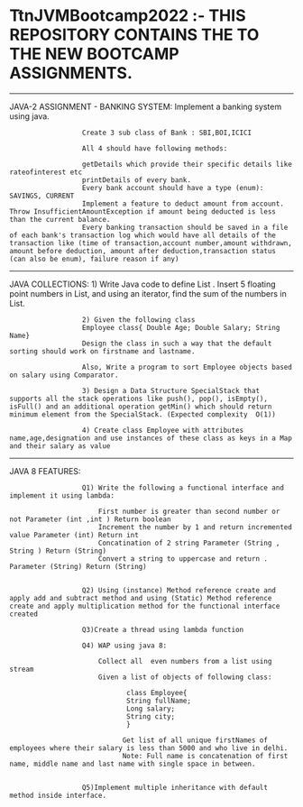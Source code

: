 # TtnJVMBootcamp2022 :- THIS REPOSITORY CONTAINS THE TO THE NEW BOOTCAMP ASSIGNMENTS.
---------------------------------------------------------------------------------------
  
 JAVA-2 ASSIGNMENT - BANKING SYSTEM:
                      Implement a banking system using java.

                      Create 3 sub class of Bank : SBI,BOI,ICICI

                      All 4 should have following methods:

                      getDetails which provide their specific details like rateofinterest etc
                      printDetails of every bank.
                      Every bank account should have a type (enum): SAVINGS, CURRENT
                      Implement a feature to deduct amount from account. Throw InsufficientAmountException if amount being deducted is less than the current balance.
                      Every banking transaction should be saved in a file of each bank's transaction log which would have all details of the transaction like (time of transaction,account number,amount withdrawn, amount before deduction, amount after deduction,transaction status (can also be enum), failure reason if any)

---------------------------------------------------------------------------------------

JAVA COLLECTIONS:
                      1) Write Java code to define List . Insert 5 floating point numbers in List, and using an iterator, find the sum of the numbers in List.

                      2) Given the following class
                      Employee class{ Double Age; Double Salary; String Name}
                      Design the class in such a way that the default sorting should work on firstname and lastname.

                      Also, Write a program to sort Employee objects based on salary using Comparator. 

                      3) Design a Data Structure SpecialStack that supports all the stack operations like push(), pop(), isEmpty(), isFull() and an additional operation getMin() which should return minimum element from the SpecialStack. (Expected complexity ­ O(1))

                      4) Create class Employee with attributes name,age,designation and use instances of these class as keys in a Map and their salary as value
                        
---------------------------------------------------------------------------------------

JAVA 8 FEATURES:

                      Q1) Write the following a functional interface and implement it using lambda:

                          First number is greater than second number or not Parameter (int ,int ) Return boolean
                          Increment the number by 1 and return incremented value Parameter (int) Return int
                          Concatination of 2 string Parameter (String , String ) Return (String)
                          Convert a string to uppercase and return . Parameter (String) Return (String)


                      Q2) Using (instance) Method reference create and apply add and subtract method and using (Static) Method reference create and apply multiplication method for the functional interface created

                      Q3)Create a thread using lambda function

                      Q4) WAP using java 8:

                          Collect all  even numbers from a list using stream
                          Given a list of objects of following class:

                                 class Employee{
                                 String fullName;
                                 Long salary;
                                 String city;
                                 }

                                Get list of all unique firstNames of employees where their salary is less than 5000 and who live in delhi.
                                Note: Full name is concatenation of first name, middle name and last name with single space in between.  


                      Q5)Implement multiple inheritance with default method inside interface.
